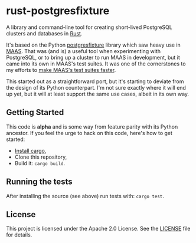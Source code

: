 # rust-postgresfixture

A library and command-line tool for creating short-lived PostgreSQL clusters and
databases in [Rust](https://www.rust-lang.org/).

It's based on the Python [postgresfixture][] library which saw heavy use in
[MAAS](https://maas.io/). That was (and is) a useful tool when experimenting
with PostgreSQL, or to bring up a cluster to run MAAS in development, but it
came into its own in MAAS's test suites. It was one of the cornerstones to my
efforts to [make MAAS's test suites faster][maas-faster-tests].

[postgresfixture]: https://pypi.python.org/pypi/postgresfixture
[maas-faster-tests]: https://allenap.me/post/the-way-to-run-tests-quickly-in-maas/

This started out as a straightforward port, but it's starting to deviate from
the design of its Python counterpart. I'm not sure exactly where it will end up
yet, but it will at least support the same use cases, albeit in its own way.


## Getting Started

This code is **alpha** and is some way from feature parity with its Python
ancestor. If you feel the urge to hack on this code, here's how to get started:

  * [Install cargo](https://crates.io/install),
  * Clone this repository,
  * Build it: `cargo build`.


## Running the tests

After installing the source (see above) run tests with: `cargo test`.


## License

This project is licensed under the Apache 2.0 License. See the
[LICENSE](LICENSE) file for details.

